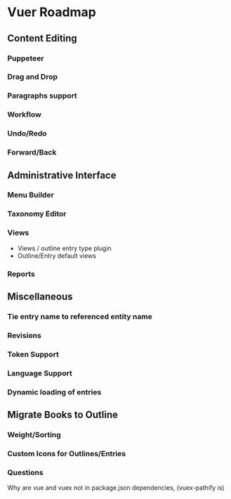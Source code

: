 # Vuer Roadmap

## Content Editing

### Puppeteer

### Drag and Drop

### Paragraphs support

### Workflow

### Undo/Redo

### Forward/Back

## Administrative Interface

### Menu Builder

### Taxonomy Editor

### Views

- Views / outline entry type plugin
- Outline/Entry default views

### Reports

## Miscellaneous

### Tie entry name to referenced entity name

### Revisions

### Token Support

### Language Support

### Dynamic loading of entries

## Migrate Books to Outline

### Weight/Sorting

### Custom Icons for Outlines/Entries

### Questions
Why are vue and vuex not in package.json dependencies, (vuex-pathify is)
